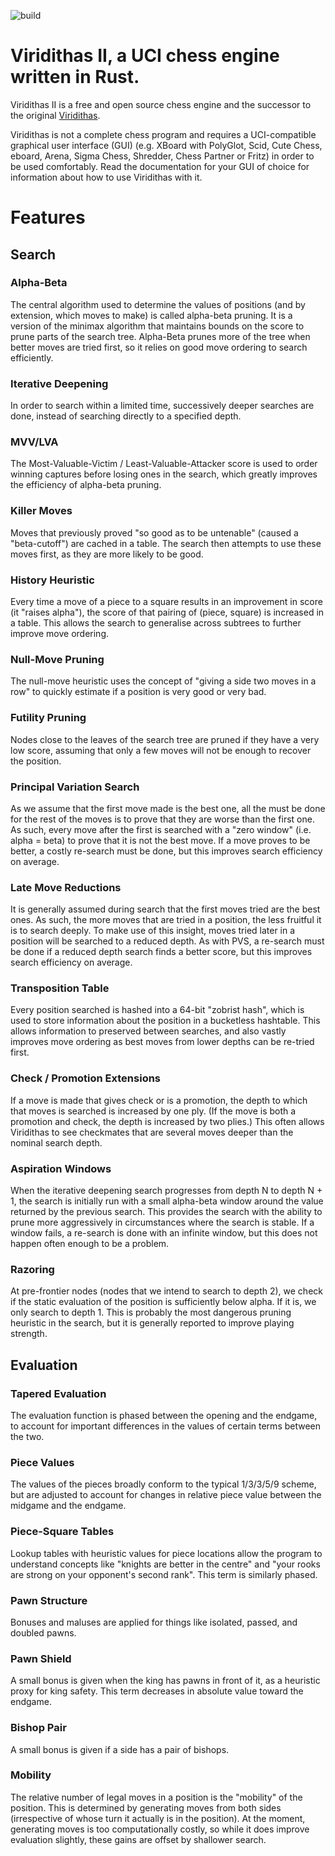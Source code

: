 ![build](https://github.com/cosmobobak/virtue/actions/workflows/rust.yml/badge.svg)

# Viridithas II, a UCI chess engine written in Rust.

Viridithas II is a free and open source chess engine and the successor to the original [Viridithas](https://github.com/cosmobobak/viridithas-chess).

Viridithas is not a complete chess program and requires a UCI-compatible graphical user interface (GUI) (e.g. XBoard with PolyGlot, Scid, Cute Chess, eboard, Arena, Sigma Chess, Shredder, Chess Partner or Fritz) in order to be used comfortably. Read the documentation for your GUI of choice for information about how to use Viridithas with it.

# Features

## Search
### Alpha-Beta
The central algorithm used to determine the values of positions (and by extension, which moves to make) is called alpha-beta pruning. It is a version of the minimax algorithm that maintains bounds on the score to prune parts of the search tree. Alpha-Beta prunes more of the tree when better moves are tried first, so it relies on good move ordering to search efficiently.
### Iterative Deepening
In order to search within a limited time, successively deeper searches are done, instead of searching directly to a specified depth.
### MVV/LVA
The Most-Valuable-Victim / Least-Valuable-Attacker score is used to order winning captures before losing ones in the search, which greatly improves the efficiency of alpha-beta pruning.
### Killer Moves
Moves that previously proved "so good as to be untenable" (caused a "beta-cutoff") are cached in a table. The search then attempts to use these moves first, as they are more likely to be good.
### History Heuristic
Every time a move of a piece to a square results in an improvement in score (it "raises alpha"), the score of that pairing of (piece, square) is increased in a table. This allows the search to generalise across subtrees to further improve move ordering.
### Null-Move Pruning
The null-move heuristic uses the concept of "giving a side two moves in a row" to quickly estimate if a position is very good or very bad.
### Futility Pruning
Nodes close to the leaves of the search tree are pruned if they have a very low score, assuming that only a few moves will not be enough to recover the position.
### Principal Variation Search
As we assume that the first move made is the best one, all the must be done for the rest of the moves is to prove that they are worse than the first one. As such, every move after the first is searched with a "zero window" (i.e. alpha = beta) to prove that it is not the best move. If a move proves to be better, a costly re-search must be done, but this improves search efficiency on average.
### Late Move Reductions
It is generally assumed during search that the first moves tried are the best ones. As such, the more moves that are tried in a position, the less fruitful it is to search deeply. To make use of this insight, moves tried later in a position will be searched to a reduced depth. As with PVS, a re-search must be done if a reduced depth search finds a better score, but this improves search efficiency on average.
### Transposition Table
Every position searched is hashed into a 64-bit "zobrist hash", which is used to store information about the position in a bucketless hashtable. This allows information to preserved between searches, and also vastly improves move ordering as best moves from lower depths can be re-tried first.
### Check / Promotion Extensions
If a move is made that gives check or is a promotion, the depth to which that moves is searched is increased by one ply. (If the move is both a promotion and check, the depth is increased by two plies.) This often allows Viridithas to see checkmates that are several moves deeper than the nominal search depth.
### Aspiration Windows
When the iterative deepening search progresses from depth N to depth N + 1, the search is initially run with a small alpha-beta window around the value returned by the previous search. This provides the search with the ability to prune more aggressively in circumstances where the search is stable. If a window fails, a re-search is done with an infinite window, but this does not happen often enough to be a problem.
### Razoring
At pre-frontier nodes (nodes that we intend to search to depth 2), we check if the static evaluation of the position is sufficiently below alpha. If it is, we only search to depth 1. This is probably the most dangerous pruning heuristic in the search, but it is generally reported to improve playing strength.

## Evaluation
### Tapered Evaluation
The evaluation function is phased between the opening and the endgame, to account for important differences in the values of certain terms between the two.
### Piece Values
The values of the pieces broadly conform to the typical 1/3/3/5/9 scheme, but are adjusted to account for changes in relative piece value between the midgame and the endgame.
### Piece-Square Tables
Lookup tables with heuristic values for piece locations allow the program to understand concepts like "knights are better in the centre" and "your rooks are strong on your opponent's second rank". This term is similarly phased.
### Pawn Structure
Bonuses and maluses are applied for things like isolated, passed, and doubled pawns.
### Pawn Shield
A small bonus is given when the king has pawns in front of it, as a heuristic proxy for king safety. This term decreases in absolute value toward the endgame.
### Bishop Pair
A small bonus is given if a side has a pair of bishops.
### Mobility
The relative number of legal moves in a position is the "mobility" of the position. This is determined by generating moves from both sides (irrespective of whose turn it actually is in the position). At the moment, generating moves is too computationally costly, so while it does improve evaluation slightly, these gains are offset by shallower search.
